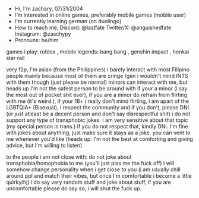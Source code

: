 - Hi, I'm zachary, 07/31/2004
- I’m interested in online games, preferably mobile games (mobile user)
- I’m currently learning german (on duolingo)
- How to reach me,
Discord: @lastfate
Twitter/X: @anguishedfate
Instagram: @zaschypy
- Pronouns: he/him
  
games i play: roblox , mobile legends: bang bang , genshin impact , honkai star rail

very f2p, I'm asian (from the Philippines) i barely interact with most Filipino people
mainly because most of them are cringe /gen
i wouldn't mind INTS with them though (just please be normal)
minors can interact with me, but heads up I'm not the safest person to be around with if your a minor (i say the most out of pocket shit ever), if you are a minor do refrain from flirting with me (it's weird.),
if your 18+ i really don't mind flirting,
i am apart of the LGBTQIA+ (Bisexual), i respect the community and if you don't, please DNI. (or just atleast be a decent person and don't say disrespectful shit)
i do not support any type of transphobic jokes.
i am very sensitive about that topic (my special person is trans.)
if you do not respect that, kindly DNI.
I'm fine with jokes about anything, just make sure it stays as a joke.
you can vent to me whenever you'd like (heads up: I'm not the best at comforting and giving advice, but I'm willing to listen)

to the people i am not close with:
do not joke about transphobia/homophobia to me (you'll just piss me the fuck off)
i will somehow change personality when i get close to you
(i am usually chill around ppl and match their vibes, but once I'm comfortable i become a little quirky/hj)
i do say very random stuff and joke about stuff, if you are uncomfortable please do say so, i will shut the fuck up.
<!---
lastfate/lastfate is a ✨ special ✨ repository because its `README.md` (this file) appears on your GitHub profile.
You can click the Preview link to take a look at your changes.
--->
